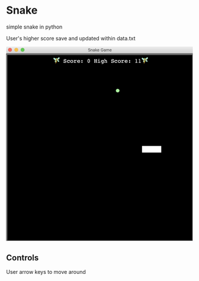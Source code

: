 # Snake

simple snake in python

User's higher score save and updated within data.txt

![Snake_Image](snake.jpg)

## Controls

User arrow keys to move around


